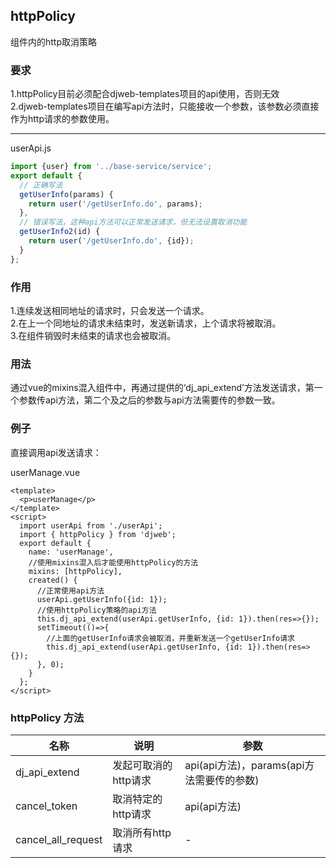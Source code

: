 ## httpPolicy
组件内的http取消策略

### 要求
1.httpPolicy目前必须配合djweb-templates项目的api使用，否则无效   
2.djweb-templates项目在编写api方法时，只能接收一个参数，该参数必须直接作为http请求的参数使用。  
***
userApi.js
```javascript
import {user} from '../base-service/service';
export default {
  // 正确写法
  getUserInfo(params) {
    return user('/getUserInfo.do', params);
  },
  // 错误写法，这种api方法可以正常发送请求，但无法设置取消功能
  getUserInfo2(id) {
    return user('/getUserInfo.do', {id});
  }
};

```

### 作用
1.连续发送相同地址的请求时，只会发送一个请求。  
2.在上一个同地址的请求未结束时，发送新请求，上个请求将被取消。  
3.在组件销毁时未结束的请求也会被取消。  

### 用法
通过vue的mixins混入组件中，再通过提供的‘dj_api_extend’方法发送请求，第一个参数传api方法，第二个及之后的参数与api方法需要传的参数一致。

### 例子
直接调用api发送请求：  

userManage.vue
```vue
<template>
  <p>userManage</p>
</template>
<script>
  import userApi from './userApi';
  import { httpPolicy } from 'djweb';
  export default {
    name: 'userManage',
    //使用mixins混入后才能使用httpPolicy的方法
    mixins: [httpPolicy],
    created() {
      //正常使用api方法
      userApi.getUserInfo({id: 1});
      //使用httpPolicy策略的api方法
      this.dj_api_extend(userApi.getUserInfo, {id: 1}).then(res=>{});
      setTimeout(()=>{
        //上面的getUserInfo请求会被取消，并重新发送一个getUserInfo请求
        this.dj_api_extend(userApi.getUserInfo, {id: 1}).then(res=>{});
      }, 0);
    }
  };
</script>
```

### httpPolicy 方法
| 名称 | 说明 | 参数 |
| --- | --- | --- |
| dj_api_extend | 发起可取消的http请求 | api(api方法)，params(api方法需要传的参数) |
| cancel_token | 取消特定的http请求 | api(api方法) |
| cancel_all_request | 取消所有http请求 | - |
